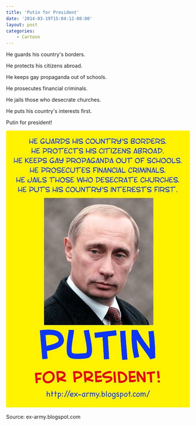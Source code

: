 ```yaml
---
title: 'Putin for President'
date: '2014-03-19T15:04:12-08:00'
layout: post
categories:
    - Cartoon
---
```


He guards his country's borders.

He protects his citizens abroad. 

He keeps gay propaganda out of schools.

He prosecutes financial criminals.

He jails those who desecrate churches.

He puts his country's interests first.

Putin for president!

![Putin for President](/assets/img/2014/03/putin-for-president.jpg)

Source: ex-army.blogspot.com
